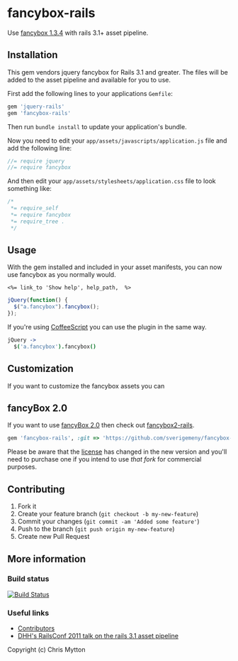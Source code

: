 # fancybox-rails

Use [fancybox 1.3.4](http://fancybox.net/) with rails 3.1+ asset pipeline.

## Installation

This gem vendors jquery fancybox for Rails 3.1 and greater. The files
will be added to the asset pipeline and available for you to use.

First add the following lines to your applications `Gemfile`:

``` ruby
gem 'jquery-rails'
gem 'fancybox-rails'
```

Then run `bundle install` to update your application's bundle.

Now you need to edit your `app/assets/javascripts/application.js`
file and add the following line:

``` javascript
//= require jquery
//= require fancybox
```

And then edit your `app/assets/stylesheets/application.css` file to
look something like:

``` css
/*
 *= require_self
 *= require fancybox
 *= require_tree .
 */
```

## Usage

With the gem installed and included in your asset manifests, you can now
use fancybox as you normally would.

```erb
<%= link_to 'Show help', help_path,  %>
```

``` javascript
jQuery(function() {
  $("a.fancybox").fancybox();
});
```

If you're using [CoffeeScript](http://coffeescript.org/) you can use the
plugin in the same way.

```coffeescript
jQuery ->
  $('a.fancybox').fancybox()
```

## Customization

If you want to customize the fancybox assets you can 

## fancyBox 2.0

If you want to use [fancyBox 2.0](http://fancyapps.com/fancybox/) then
check out [fancybox2-rails](https://github.com/kyparn/fancybox2-rails).

```ruby
gem 'fancybox-rails', :git => 'https://github.com/sverigemeny/fancybox-rails'
```

Please be aware that the [license](http://fancyapps.com/fancybox/#license) has changed in the new version and
you'll need to purchase one if you intend to use *that fork* for
commercial purposes.

## Contributing

1. Fork it
2. Create your feature branch (`git checkout -b my-new-feature`)
3. Commit your changes (`git commit -am 'Added some feature'`)
4. Push to the branch (`git push origin my-new-feature`)
5. Create new Pull Request

## More information

### Build status

[![Build Status](https://travis-ci.org/hecticjeff/fancybox-rails.png?branch=master)](https://travis-ci.org/hecticjeff/fancybox-rails)

### Useful links

* [Contributors](https://github.com/hecticjeff/fancybox-rails/contributors)
* [DHH's RailsConf 2011 talk on the rails 3.1 asset pipeline](http://www.youtube.com/watch?v=cGdCI2HhfAU)

Copyright (c) Chris Mytton
